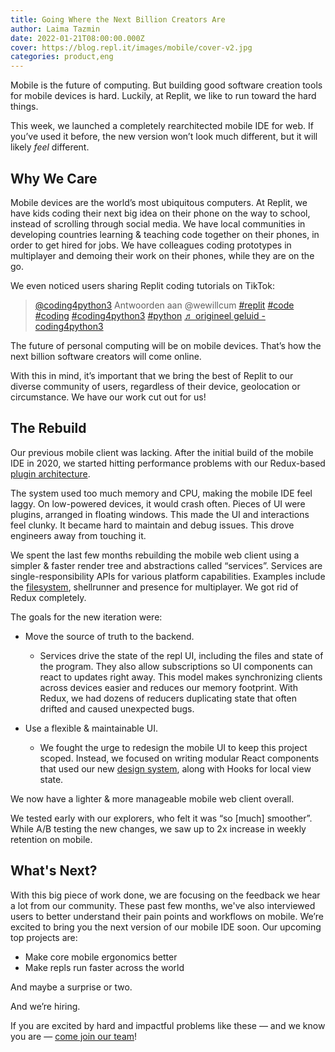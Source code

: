 ```yaml
---
title: Going Where the Next Billion Creators Are
author: Laima Tazmin
date: 2022-01-21T08:00:00.000Z
cover: https://blog.repl.it/images/mobile/cover-v2.jpg
categories: product,eng
---
```


Mobile is the future of computing. But building good software creation tools for mobile devices is hard. Luckily, at Replit, we like to run toward the hard things.

This week, we launched a completely rearchitected mobile IDE for web. If you’ve used it before, the new version won’t look much different, but it will likely _feel_ different. 

## Why We Care

Mobile devices are the world’s most ubiquitous computers. At Replit, we have kids coding their next big idea on their phone on the way to school, instead of scrolling through social media. We have local communities in developing countries learning & teaching code together on their phones, in order to get hired for jobs. We have colleagues coding prototypes in multiplayer and demoing their work on their phones, while they are on the go.

We even noticed users sharing Replit coding tutorials on TikTok:

<blockquote class="tiktok-embed" cite="https://www.tiktok.com/@coding4python3/video/6960360386101120261" data-video-id="6960360386101120261" style="max-width: 605px;min-width: 325px;" > <section> <a target="_blank" title="@coding4python3" href="https://www.tiktok.com/@coding4python3">@coding4python3</a> Antwoorden aan @wewillcum <a title="replit" target="_blank" href="https://www.tiktok.com/tag/replit">#replit</a> <a title="code" target="_blank" href="https://www.tiktok.com/tag/code">#code</a> <a title="coding" target="_blank" href="https://www.tiktok.com/tag/coding">#coding</a> <a title="coding4python3" target="_blank" href="https://www.tiktok.com/tag/coding4python3">#coding4python3</a> <a title="python" target="_blank" href="https://www.tiktok.com/tag/python">#python</a> <a target="_blank" title="♬ origineel geluid - coding4python3" href="https://www.tiktok.com/music/origineel-geluid-6960360619564387078">♬ origineel geluid - coding4python3</a> </section> </blockquote> <script async src="https://www.tiktok.com/embed.js"></script>

The future of personal computing will be on mobile devices. That’s how the next billion software creators will come online.

With this in mind, it’s important that we bring the best of Replit to our diverse community of users, regardless of their device, geolocation or circumstance. We have our work cut out for us!

## The Rebuild

Our previous mobile client was lacking. After the initial build of the mobile IDE in 2020, we started hitting performance problems with our Redux-based [plugin architecture](https://blog.replit.com/ide). 

The system used too much memory and CPU, making the mobile IDE feel laggy. On low-powered devices, it would crash often. Pieces of UI were plugins, arranged in floating windows. This made the UI and interactions feel clunky. It became hard to maintain and debug issues. This drove engineers away from touching it.

We spent the last few months rebuilding the mobile web client using a simpler & faster render tree and abstractions called “services”. Services are single-responsibility APIs for various platform capabilities. Examples include the [filesystem](https://blog.replit.com/replspace-filesystems), shellrunner and presence for multiplayer. We got rid of Redux completely.

The goals for the new iteration were:

* Move the source of truth to the backend. 
  * Services drive the state of the repl UI, including the files and state of the program. They also allow subscriptions so UI components can react to updates right away. This model makes synchronizing clients across devices easier and reduces our memory footprint. With Redux, we had dozens of reducers duplicating state that often drifted and caused unexpected bugs. 

* Use a flexible & maintainable UI.
  * We fought the urge to redesign the mobile UI to keep this project scoped. Instead, we focused on writing modular React components that used our new [design system](https://blog.replit.com/rui-eng), along with Hooks for local view state. 

We now have a lighter & more manageable mobile web client overall.

We tested early with our explorers, who felt it was “so [much] smoother”. While A/B testing the new changes, we saw up to 2x increase in weekly retention on mobile.

## What's Next?

With this big piece of work done, we are focusing on the feedback we hear a lot from our community. These past few months, we've also interviewed users to better understand their pain points and workflows on mobile. We’re excited to bring you the next version of our mobile IDE soon. Our upcoming top projects are:

* Make core mobile ergonomics better
* Make repls run faster across the world

And maybe a surprise or two.

And we’re hiring.

If you are excited by hard and impactful problems like these — and we know you are — [come join our team](https://replit.com/site/careers)!
